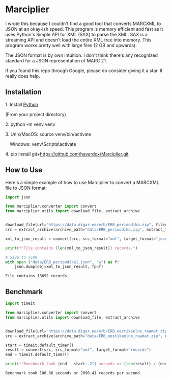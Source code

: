 # Marciplier

I wrote this because I couldn't find a good tool that converts MARCXML to JSON at an okay-ish speed. This program is memory efficient and fast as it uses Python's Simple API for XML (SAX) to parse the XML. SAX is a streaming API and doesn't load the entire XML tree into memory. This program works pretty well with large files (2 GB and upwards).

The JSON format is by own intuition. I don't think there's any recognized standard for a JSON representation of MARC 21.

If you found this repo through Google, please do consider giving it a star. It really does help.

## Installation

1\. Install [Python](https://wiki.python.org/moin/BeginnersGuide/Download)

(From your project directory)

2\. python -m venv venv

3\. Unix/MacOS: source venv/bin/activate

&emsp;Windows: venv\Scripts\activate

4\. pip install git+https://github.com/havardox/Marciplier.git

## How to Use

Here's a simple example of how to use Marciplier to convert a MARCXML file to JSON format:

```python
import json

from marciplier.converter import convert
from marciplier.utils import download_file, extract_archive


download_file(url="https://data.digar.ee/erb/ERB_perioodika.zip", filename="ERB_perioodika.zip", folder="data")
src = extract_archive(archive_path="data/ERB_perioodika.zip", extract_to="data")[0]

xml_to_json_result = convert(src, src_format="xml", target_format="json")

print(f"File contains {len(xml_to_json_result)} records.")

# Save to JSON
with open ("data/ERB_perioodika1.json", "w") as f:
    json.dump(obj=xml_to_json_result, fp=f)
```

`File contains 18692 records.`


## Benchmark

```python
import timeit

from marciplier.converter import convert
from marciplier.utils import download_file, extract_archive


download_file(url="https://data.digar.ee/erb/ERB_eestikeelne_raamat.zip", filename="ERB_eestikeelne_raamat.zip", folder="data")
src = extract_archive(archive_path="data/ERB_eestikeelne_raamat.zip", extract_to="data")[0]

start = timeit.default_timer()
result = convert(src, src_format="xml", target_format="records")
end = timeit.default_timer()

print(f"Benchmark took {end - start:.2f} seconds or {len(result) / (end - start):.2f} records per second.")
```

`Benchmark took 106.86 seconds or 2090.41 records per second.`

